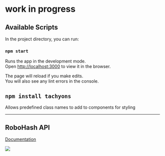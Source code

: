 # work in progress

## Available Scripts

In the project directory, you can run:

### `npm start`

Runs the app in the development mode.\
Open [http://localhost:3000](http://localhost:3000) to view it in the browser.

The page will reload if you make edits.\
You will also see any lint errors in the console.

## `npm install tachyons`

Allows predefined class names to add to components for styling

---

## RoboHash API 

[Documentation](https://robohash.org/)

![](https://scontent.fdpa1-1.fna.fbcdn.net/v/t1.0-9/131918680_1284155705295601_7514651802763160330_o.jpg?_nc_cat=102&ccb=2&_nc_sid=0debeb&_nc_ohc=P5v5DMBXjiAAX9asY0H&_nc_ht=scontent.fdpa1-1.fna&oh=6ec3db51182aadf63c170f91facd13d3&oe=6000C94E)

